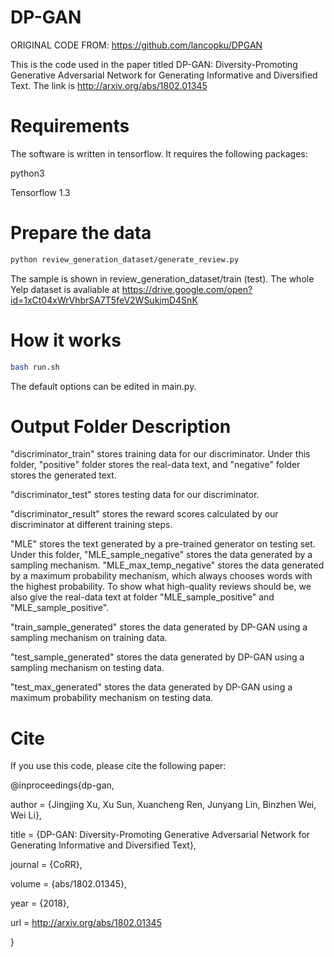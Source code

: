 # DP-GAN

ORIGINAL CODE FROM: https://github.com/lancopku/DPGAN

This is the code used in the paper titled DP-GAN: Diversity-Promoting Generative Adversarial Network for Generating Informative and Diversified Text. The link is http://arxiv.org/abs/1802.01345


# Requirements
The software is written in tensorflow. It requires the following packages:

python3

Tensorflow 1.3

# Prepare the data

```bash
python review_generation_dataset/generate_review.py
```

The sample is shown in review_generation_dataset/train (test).
The whole Yelp dataset is avaliable at https://drive.google.com/open?id=1xCt04xWrVhbrSA7T5feV2WSukjmD4SnK

# How it works

```bash
bash run.sh
```
The default options can be edited in main.py.
 
# Output Folder Description

"discriminator_train" stores training data for our discriminator. Under this folder, "positive" folder stores the real-data text, and "negative" folder stores the generated text.

"discriminator_test" stores testing data for our discriminator. 

"discriminator_result" stores the reward scores calculated by our discriminator at different training steps.


"MLE" stores the text generated by a pre-trained generator on testing set. Under this folder, "MLE_sample_negative" stores the data generated by a sampling mechanism. "MLE_max_temp_negative" stores the data generated by a maximum probability mechanism, which always chooses words with the highest probability. To show what high-quality reviews should be, we also give the real-data text at folder "MLE_sample_positive" and "MLE_sample_positive".

"train_sample_generated" stores the data generated by DP-GAN using a sampling mechanism on training data.

"test_sample_generated" stores the data generated by DP-GAN using a sampling mechanism on testing data.

"test_max_generated" stores the data generated by DP-GAN using a maximum probability mechanism on testing data.


 
# Cite

If you use this code, please cite the following paper:

@inproceedings{dp-gan,

author = {Jingjing Xu, Xu Sun, Xuancheng Ren, Junyang Lin, Binzhen Wei, Wei Li},

title = {DP-GAN: Diversity-Promoting Generative Adversarial Network for
  Generating Informative and Diversified Text},

journal = {CoRR},

volume = {abs/1802.01345},

year = {2018},

url = 
http://arxiv.org/abs/1802.01345

}


